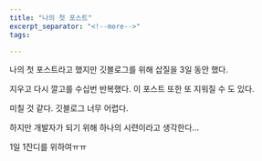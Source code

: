 ```yaml
---
title: "나의 첫 포스트"
excerpt_separator: "<!--more-->"
tags:

---
```


나의 첫 포스트라고 했지만 깃블로그를 위해 삽질을 3일 동안 했다.

지우고 다시 깔고를 수십번 반복했다. 이 포스트 또한 또 지워질 수 도 있다.

미칠 것 같다. 깃블로그 너무 어렵다.

하지만 개발자가 되기 위해 하나의 시련이라고 생각한다... 

1일 1잔디를 위하여ㅠㅠ

